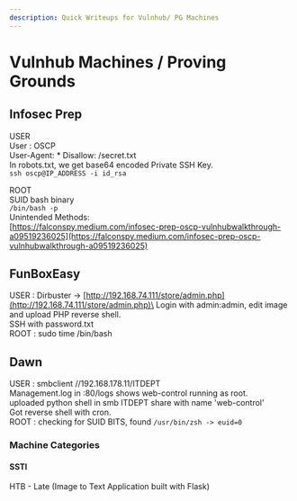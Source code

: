 ```yaml
---
description: Quick Writeups for Vulnhub/ PG Machines
---
```


# Vulnhub Machines / Proving Grounds

## Infosec Prep

USER\
User : OSCP\
User-Agent: \* Disallow: /secret.txt\
In robots.txt, we get base64 encoded Private SSH Key.\
`ssh oscp@IP_ADDRESS -i id_rsa`&#x20;

ROOT\
SUID bash binary\
`/bin/bash -p`\
Unintended Methods:\
[https://falconspy.medium.com/infosec-prep-oscp-vulnhubwalkthrough-a09519236025](https://falconspy.medium.com/infosec-prep-oscp-vulnhubwalkthrough-a09519236025)

## FunBoxEasy

USER : Dirbuster ->  [http://192.168.74.111/store/admin.php](http://192.168.74.111/store/admin.php)\
Login with admin:admin, edit image and upload PHP reverse shell.\
SSH with password.txt \
ROOT : sudo time /bin/bash



## Dawn

USER : smbclient //192.168.178.11/ITDEPT\
Management.log in :80/logs shows web-control running as root.\
uploaded python shell in smb ITDEPT share with name 'web-control'\
Got reverse shell with cron.\
ROOT : checking for SUID BITS, found `/usr/bin/zsh -> euid=0`



### **Machine Categories**

#### **SSTI**

HTB - Late (Image to Text Application built with Flask)
